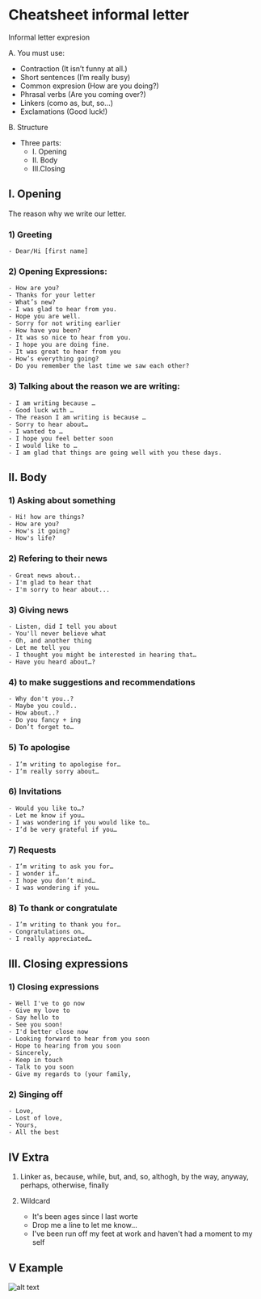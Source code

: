 # Cheatsheet informal letter


Informal letter expresion


A. You must use:

- Contraction (It isn’t funny at all.)
- Short sentences (I’m really busy)
- Common expresion (How are you doing?)
- Phrasal verbs (Are you coming over?)
- Linkers (como as, but, so…)
- Exclamations (Good luck!)

B. Structure

- Three parts:
	- I. Opening
	- II. Body 
	- III.Closing

## I. Opening

The reason why we write our letter.

### 1) Greeting
    - Dear/Hi [first name]

### 2) Opening Expressions:

    - How are you?
    - Thanks for your letter
    - What’s new?
    - I was glad to hear from you.
    - Hope you are well.
    - Sorry for not writing earlier
    - How have you been?
    - It was so nice to hear from you.
    - I hope you are doing fine.
    - It was great to hear from you
    - How’s everything going?
    - Do you remember the last time we saw each other?

### 3) Talking about the reason we are writing:

    - I am writing because …
    - Good luck with …
    - The reason I am writing is because …
    - Sorry to hear about…
    - I wanted to …
    - I hope you feel better soon
    - I would like to …
    - I am glad that things are going well with you these days.

## II. Body

### 1) Asking about something

	- Hi! how are things?
	- How are you?
	- How's it going?
	- How's life?

### 2) Refering to their news

	- Great news about..
	- I'm glad to hear that
	- I'm sorry to hear about...
	
### 3) Giving news

	- Listen, did I tell you about
	- You'll never believe what
	- Oh, and another thing
	- Let me tell you
	- I thought you might be interested in hearing that…
	- Have you heard about…?

### 4) to make suggestions and recommendations

	- Why don't you..?
	- Maybe you could..
	- How about..?
	- Do you fancy + ing
	- Don’t forget to…


### 5) To apologise

    - I’m writing to apologise for…
    - I’m really sorry about…

### 6) Invitations

    - Would you like to…?
    - Let me know if you…
    - I was wondering if you would like to…
    - I’d be very grateful if you…

### 7) Requests

    - I’m writing to ask you for…
    - I wonder if…
    - I hope you don’t mind…
    - I was wondering if you…

### 8) To thank or congratulate

    - I’m writing to thank you for…
    - Congratulations on…
    - I really appreciated…

## III. Closing expressions

### 1) Closing expressions

	- Well I've to go now
	- Give my love to
	- Say hello to
	- See you soon!
	- I'd better close now
	- Looking forward to hear from you soon
	- Hope to hearing from you soon
	- Sincerely,
	- Keep in touch
	- Talk to you soon
	- Give my regards to (your family,

### 2) Singing off
	- Love,
	- Lost of love,
	- Yours,
	- All the best

## IV Extra

1) Linker
as, because, while, but, and, so, althogh, by the way, anyway, perhaps, otherwise, finally

2) Wildcard
	- It's been ages since  I last worte
	- Drop me a line to let me know...
	- I've been run off my feet at work and haven't had a moment to my self

## V Example
![alt text](https://media.publit.io/file/B2FIRST/B2WRITING/B2EMAILINFORMAL/FCE-Writing-Informal-Email-Sample-Answer-1.png)
